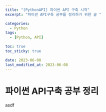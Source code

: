 ```yaml
---
title: "[PythonAPI] 파이썬 API 구축 시작"
excerpt: "파이썬 API구축 공부를 정리하기 위한 글 "

categories:
  - Python
tags:
  - [Python, API]

toc: true
toc_sticky: true

date: 2023-06-08
last_modified_at: 2023-06-08
---
```


# 파이썬 API구축 공부 정리

asdf
